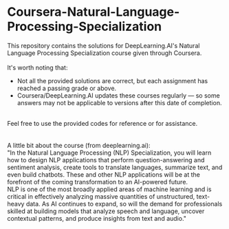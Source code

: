 # Coursera-Natural-Language-Processing-Specialization

This repository contains the solutions for DeepLearning.AI's Natural Language Processing Specialization course given through Coursera. <br />
<br />
It's worth noting that: <br />
- Not all the provided solutions are correct, but each assignment has reached a passing grade or above. <br />
- Coursera/DeepLearning.AI updates these courses regularly — so some answers may not be applicable to versions after this date of completion. <br />
<br />
Feel free to use the provided codes for reference or for assistance. 
<br />
<br />
<br />
A little bit about the course (from deeplearning.ai): <br />
"In the Natural Language Processing (NLP) Specialization, you will learn how to design NLP applications that perform question-answering and sentiment analysis, create tools to translate languages, summarize text, and even build chatbots. These and other NLP applications will be at the forefront of the coming transformation to an AI-powered future.<br />
NLP is one of the most broadly applied areas of machine learning and is critical in effectively analyzing massive quantities of unstructured, text-heavy data. As AI continues to expand, so will the demand for professionals skilled at building models that analyze speech and language, uncover contextual patterns, and produce insights from text and audio."
